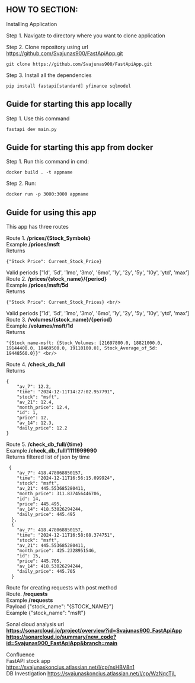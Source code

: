 ## HOW TO SECTION:

Installing Application <br/>

Step 1. Navigate to directory where you want to clone application <br/>
   
Step 2. Clone repository using url https://github.com/Svajunas900/FastApiApp.git <br/>
````
git clone https://github.com/Svajunas900/FastApiApp.git
````
Step 3. Install all the dependencies
````
pip install fastapi[standard] yfinance sqlmodel
````

    
 ## Guide for starting this app locally
   
Step 1. Use this command 
````
fastapi dev main.py
````

## Guide for starting this app from docker <br/>

Step 1. Run this command in cmd:
````
docker build . -t appname
````
Step 2. Run:
````
docker run -p 3000:3000 appname 
````
## Guide for using this app <br/>

This app has three routes <br/> 

Route 1.  **/prices/{Stock_Symbols}** <br/>
Example   **/prices/msft** <br/>
Returns 
````
{"Stock Price": Current_Stock_Price}
````
Valid periods ['1d', '5d', '1mo', '3mo', '6mo', '1y', '2y', '5y', '10y', 'ytd', 'max'] <br/>
Route 2.  **/prices/{stock_name}/{period}** <br/>
Example   **/prices/msft/5d** <br/>
Returns 
````
{"Stock Price": Current_Stock_Prices} <br/>
````
Valid periods ['1d', '5d', '1mo', '3mo', '6mo', '1y', '2y', '5y', '10y', 'ytd', 'max'] <br/>
Route 3. **/volumes/{stock_name}/{period}** <br/>
Example  **/volumes/msft/1d** <br/>
Returns 
````
"{Stock_name-msft: {Stock_Volumes: [21697800.0, 18821000.0, 19144400.0, 18469500.0, 19110100.0], Stock_Average_of_5d: 19448560.0}}" <br/>
````

Route 4. **/check_db_full** <br/>
Returns 
````
{
    "av_7": 12.2,
    "time": "2024-12-11T14:27:02.957791",
    "stock": "msft",
    "av_21": 12.4,
    "month_price": 12.4,
    "id": 1,
    "price": 12,
    "av_14": 12.3,
    "daily_price": 12.2
}
````
Route 5. **/check_db_full/{time}** <br/>
Example **/check_db_full/1111999990** <br/>
Returns filtered list of json by time
````
 {
    "av_7": 418.478068850157,
    "time": "2024-12-11T16:56:15.099924",
    "stock": "msft",
    "av_21": 445.553685280411,
    "month_price": 311.837456446706,
    "id": 14,
    "price": 445.495,
    "av_14": 418.53026294244,
    "daily_price": 445.495
  },
  {
    "av_7": 418.478068850157,
    "time": "2024-12-11T16:58:08.374751",
    "stock": "msft",
    "av_21": 445.553685280411,
    "month_price": 425.2328951546,
    "id": 15,
    "price": 445.705,
    "av_14": 418.53026294244,
    "daily_price": 445.705
  }
````
Route for creating requests with post method <br/>
Route. **/requests** <br/>
Example **/requests** <br/>
Payload {"stock_name": "{STOCK_NAME}"} <br/>
Example {"stock_name": "msft"} <br/>

Sonal cloud analysis url <br/>
**https://sonarcloud.io/project/overview?id=Svajunas900_FastApiApp** <br/>
**https://sonarcloud.io/summary/new_code?id=Svajunas900_FastApiApp&branch=main** <br/>

Confluence <br/>
FastAPI stock app <br/>
https://svajunaskoncius.atlassian.net/l/cp/nsHBV8n1 <br/>
DB Investigation
https://svajunaskoncius.atlassian.net/l/cp/WzNqcTjL
